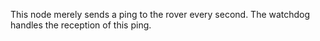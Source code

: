 This node merely sends a ping to the rover every second. The watchdog handles the reception of this ping.

